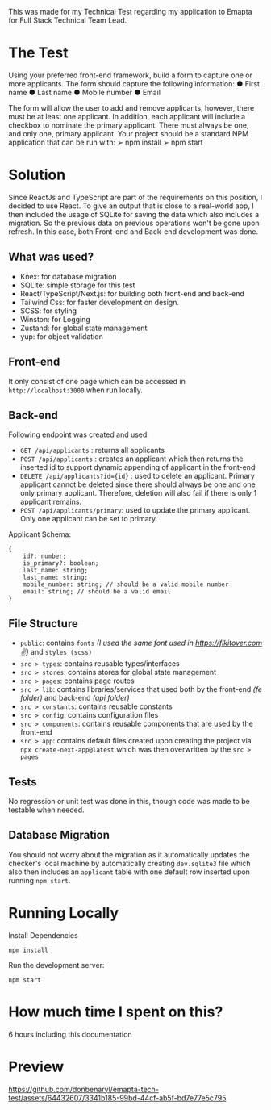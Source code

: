 This was made for my Technical Test regarding my application to Emapta for Full Stack Technical Team Lead.


# The Test

Using your preferred front-end framework, build a form to capture one or more applicants.
The form should capture the following information:
● First name
● Last name
● Mobile number
● Email
 
The form will allow the user to add and remove applicants, however, there must be at least one applicant.
In addition, each applicant will include a checkbox to nominate the primary applicant. There must always be one, and only one, primary applicant.
Your project should be a standard NPM application that can be run with:
➢ npm install
➢ npm start

# Solution

Since ReactJs and TypeScript are part of the requirements on this position, I decided to use React. To give an output that is close to a real-world app, I then included the usage of SQLite for saving the data which also includes a migration. So the previous data on previous operations won't be gone upon refresh. In this case, both Front-end and Back-end development was done.

## What was used?

- Knex: for database migration
- SQLite: simple storage for this test
- React/TypeScript/Next.js: for building both front-end and back-end
- Tailwind Css: for faster development on design. 
- SCSS: for styling
- Winston: for Logging
- Zustand: for global state management
- yup: for object validation

## Front-end

It only consist of one page which can be accessed in `http://localhost:3000` when run locally.

## Back-end
Following endpoint was created and used:
- `GET /api/applicants` : returns all applicants
- `POST /api/applicants` : creates an applicant which then returns the inserted id to support dynamic appending of applicant in the front-end
- `DELETE /api/applicants?id={id}` : used to delete an applicant. Primary applicant cannot be deleted since there should always be one and one only primary applicant. Therefore, deletion will also fail if there is only 1 applicant remains.
- `POST /api/applicants/primary`: used to update the primary applicant. Only one applicant can be set to primary.

Applicant Schema:
```
{
    id?: number;
	is_primary?: boolean;
    last_name: string;
    last_name: string;
    mobile_number: string; // should be a valid mobile number
    email: string; // should be a valid email
}
```

## File Structure
- `public`: contains `fonts` _(I used the same font used in https://flkitover.com &#9996;)_ and `styles (scss)`
- `src > types`: contains reusable types/interfaces
- `src > stores`: contains stores for global state management
- `src > pages`: contains page routes
- `src > lib`: contains libraries/services that used both by the front-end _(fe folder)_ and back-end _(api folder)_
- `src > constants`: contains reusable constants
- `src > config`: contains configuration files
- `src > components`: contains reusable components that are used by the front-end
- `src > app`: contains default files created upon creating the project via `npx create-next-app@latest` which was then overwritten by the `src > pages`


## Tests

No regression or unit test was done in this, though code was made to be testable when needed.

## Database Migration

You should not worry about the migration as it automatically updates the checker's local machine by automatically creating `dev.sqlite3` file which also then includes an `applicant` table with one default row inserted upon running `npm start`.


# Running Locally

Install Dependencies
```
npm install
```

Run the development server:

```
npm start
```

# How much time I spent on this?
6 hours including this documentation

# Preview

https://github.com/donbenaryl/emapta-tech-test/assets/64432607/3341b185-99bd-44cf-ab5f-bd7e77e5c795



